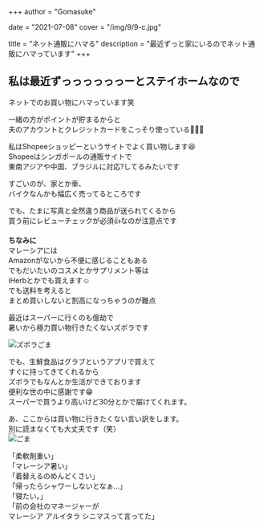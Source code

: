 +++
author = "Gomasuke"

date = "2021-07-08"
cover = "/img/9/9-c.jpg"

title = "ネット通販にハマる"
description = "最近ずっと家にいるのでネット通販にハマっています"
+++

## 私は最近ずっっっっっっーとステイホームなので  
ネットでのお買い物にハマっています笑  
    
一緒の方がポイントが貯まるからと  
夫のアカウントとクレジットカードをこっそり使っている🤭🤭🤭  
  
私はShopeeショッピーというサイトでよく買い物します😆  
Shopeeはシンガポールの通販サイトで  
東南アジアや中国、ブラジルに対応?してるみたいです  

  
すごいのが、家とか車、  
バイクなんかも幅広く売ってるところです  
  
  
でも、たまに写真と全然違う商品が送られてくるから  
買う前にレビューチェックが必須👍なのが注意点です  
  
**ちなみに**  
マレーシアには  
Amazonがないから不便に感じることもある  
でもだいたいのコスメとかサプリメント等は  
iHerbとかでも買えます☺️  
でも送料を考えると  
まとめ買いしないと割高になっちゃうのが難点  
  
最近はスーパーに行くのも億劫で  
暑いから極力買い物行きたくないズボラです  

![ズボラごま](/img/9/9-b.jpg)   

でも、生鮮食品はグラブというアプリで買えて  
すぐに持ってきてくれるから  
ズボラでもなんとか生活ができております  
便利な世の中に感謝です😁  
スーパーで買うより高いけど30分とかで届けてくれます。  
  
  
あ、ここからは買い物に行きたくない言い訳をします。  
別に読まなくても大丈夫です（笑）  
![ごま](/img/9/9-a.jpg)   

「柔軟剤重い」  
「マレーシア暑い」  
「着替えるのめんどくさい」  
「帰ったらシャワーしないとなぁ…」  
「寝たい。」  
「前の会社のマネージャーが  
マレーシア アルイタラ シニマスって言ってた」   